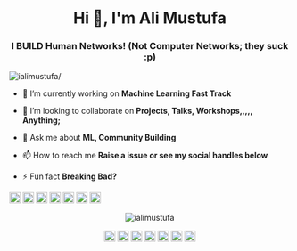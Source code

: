 <h1 align="center">Hi 👋, I'm Ali Mustufa</h1>
<h3 align="center">I BUILD Human Networks! (Not Computer Networks; they suck :p)</h3>
<p align="left"> <img src=https://komarev.com/ghpvc/?username=ialimustufa alt=ialimustufa/> </p>

- 🔭 I’m currently working on **Machine Learning Fast Track**

- 👯 I’m looking to collaborate on **Projects, Talks, Workshops,,,,, Anything;**

- 💬 Ask me about **ML, Community Building**

- 📫 How to reach me **Raise a issue or see my social handles below**

- ⚡ Fun fact **Breaking Bad?**

<p align="left"><img src=https://konpa.github.io/devicon/devicon.git/icons/css3/css3-original-wordmark.svg alt=css3 width="20" height="20"/> <img src=https://konpa.github.io/devicon/devicon.git/icons/html5/html5-original-wordmark.svg alt=html5 width="20" height="20"/> <img src=https://konpa.github.io/devicon/devicon.git/icons/javascript/javascript-original.svg alt=javascript width="20" height="20"/> <img src=https://konpa.github.io/devicon/devicon.git/icons/mysql/mysql-original-wordmark.svg alt=mysql width="20" height="20"/> <img src=https://konpa.github.io/devicon/devicon.git/icons/php/php-original.svg alt=php width="20" height="20"/> <img src=https://konpa.github.io/devicon/devicon.git/icons/nodejs/nodejs-original-wordmark.svg alt=nodejs width="20" height="20"/> <img src=https://konpa.github.io/devicon/devicon.git/icons/python/python-original-wordmark.svg alt=python width="20" height="20"/></p><p align="center"> <img src=https://github-readme-stats.vercel.app/api?username=ialimustufa&show_icons=true alt=ialimustufa /> </p>

<p align="center">
<a href=https://dev.to/ialimustufa target="blank"><img align="center" src=https://cdn.jsdelivr.net/npm/simple-icons@3.0.1/icons/dev-dot-to.svg alt="ialimustufa" height="20" width="20" /></a>
<a href=https://twitter.com/ialimustufa target="blank"><img align="center" src=https://cdn.jsdelivr.net/npm/simple-icons@3.0.1/icons/twitter.svg alt="ialimustufa" height="20" width="20" /></a>
<a href=https://linkedin.com/in/ialimustufa target="blank"><img align="center" src=https://cdn.jsdelivr.net/npm/simple-icons@3.0.1/icons/linkedin.svg alt="ialimustufa" height="20" width="20" /></a>
<a href=https://stackoverflow.com/ialimustufa target="blank"><img align="center" src=https://cdn.jsdelivr.net/npm/simple-icons@3.0.1/icons/stackoverflow.svg alt="ialimustufa" height="20" width="20" /></a>
<a href=https://kaggle.com/ialimustufa target="blank"><img align="center" src=https://cdn.jsdelivr.net/npm/simple-icons@3.0.1/icons/kaggle.svg alt="ialimustufa" height="20" width="20" /></a>
<a href=https://fb.com/ialimustufa target="blank"><img align="center" src=https://cdn.jsdelivr.net/npm/simple-icons@3.0.1/icons/facebook.svg alt="ialimustufa" height="20" width="20" /></a>
<a href=https://instagram.com/ialimustufa target="blank"><img align="center" src=https://cdn.jsdelivr.net/npm/simple-icons@3.0.1/icons/instagram.svg alt="ialimustufa" height="20" width="20" /></a>
</p>
